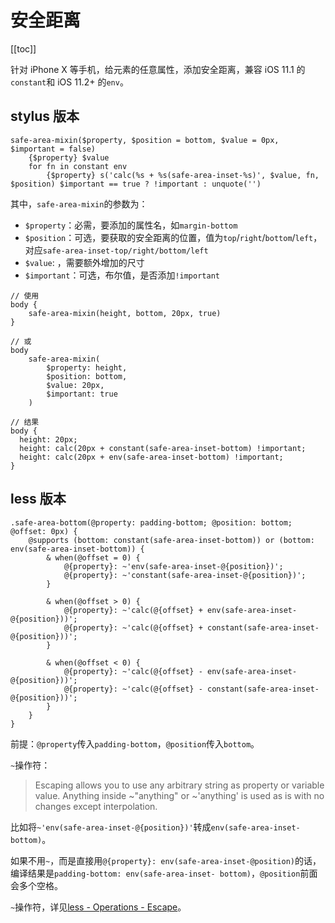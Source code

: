 # 安全距离

[[toc]]

针对 iPhone X 等手机，给元素的任意属性，添加安全距离，兼容 iOS 11.1 的`constant`和 iOS 11.2+ 的`env`。

## stylus 版本

```styl
safe-area-mixin($property, $position = bottom, $value = 0px, $important = false)
    {$property} $value
    for fn in constant env
        {$property} s('calc(%s + %s(safe-area-inset-%s)', $value, fn, $position) $important == true ? !important : unquote('')
```

其中，`safe-area-mixin`的参数为：

- `$property`：必需，要添加的属性名，如`margin-bottom`
- `$position`：可选，要获取的安全距离的位置，值为`top`/`right`/`bottom`/`left`，对应`safe-area-inset-top/right/bottom/left`
- `$value`: ，需要额外增加的尺寸
- `$important`：可选，布尔值，是否添加`!important`

```styl
// 使用
body {
    safe-area-mixin(height, bottom, 20px, true)
}

// 或
body
    safe-area-mixin(
        $property: height,
        $position: bottom,
        $value: 20px,
        $important: true
    )

// 结果
body {
  height: 20px;
  height: calc(20px + constant(safe-area-inset-bottom) !important;
  height: calc(20px + env(safe-area-inset-bottom) !important;
}
```

## less 版本

```less
.safe-area-bottom(@property: padding-bottom; @position: bottom; @offset: 0px) {
    @supports (bottom: constant(safe-area-inset-bottom)) or (bottom: env(safe-area-inset-bottom)) {
        & when(@offset = 0) {
            @{property}: ~'env(safe-area-inset-@{position})';
            @{property}: ~'constant(safe-area-inset-@{position})';
        }

        & when(@offset > 0) {
            @{property}: ~'calc(@{offset} + env(safe-area-inset-@{position}))';
            @{property}: ~'calc(@{offset} + constant(safe-area-inset-@{position}))';
        }

        & when(@offset < 0) {
            @{property}: ~'calc(@{offset} - env(safe-area-inset-@{position}))';
            @{property}: ~'calc(@{offset} - constant(safe-area-inset-@{position}))';
        }
    }
}
```

前提：`@property`传入`padding-bottom`，`@position`传入`bottom`。

`~`操作符：

> Escaping allows you to use any arbitrary string as property or variable value. Anything inside ~"anything" or ~'anything' is used as is with no changes except interpolation.

比如将`~'env(safe-area-inset-@{position})'`转成`env(safe-area-inset-bottom)`。

如果不用`~`，而是直接用`@{property}: env(safe-area-inset-@position)`的话，编译结果是`padding-bottom: env(safe-area-inset- bottom)`，`@position`前面会多个空格。

`~`操作符，详见[less - Operations - Escape](https://lesscss.org/#escaping)。
